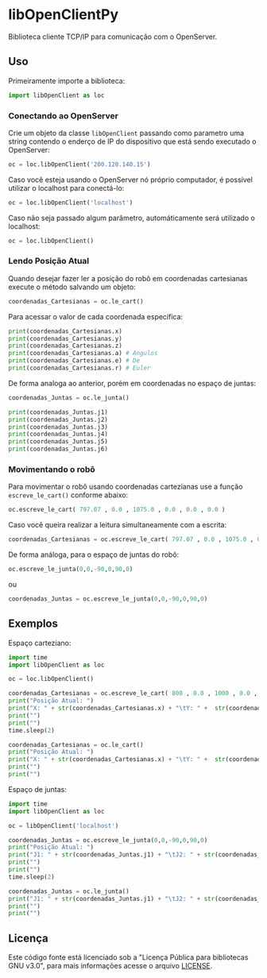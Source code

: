 # libOpenClientPy

Biblioteca cliente TCP/IP para comunicação com o OpenServer.

## Uso

Primeiramente importe a biblioteca:

```Python
import libOpenClient as loc
```

### Conectando ao OpenServer

Crie um objeto da classe ```libOpenClient``` passando como parametro uma string contendo o enderço de IP do dispositivo que está sendo executado o OpenServer:

```Python
oc = loc.libOpenClient('200.128.140.15')
```

Caso você esteja usando o OpenServer nó próprio computador, é possível utilizar o localhost para conectá-lo:

```Python
oc = loc.libOpenClient('localhost')
```

Caso não seja passado algum parâmetro, automáticamente será utilizado o localhost:

```Python
oc = loc.libOpenClient()
```

### Lendo Posição Atual

Quando desejar fazer ler a posição do robô em coordenadas cartesianas execute o método salvando um objeto:

```Python
coordenadas_Cartesianas = oc.le_cart()
```

Para acessar o valor de cada coordenada específica:

```Python
print(coordenadas_Cartesianas.x)
print(coordenadas_Cartesianas.y)
print(coordenadas_Cartesianas.z)
print(coordenadas_Cartesianas.a) # Angulos
print(coordenadas_Cartesianas.e) # De
print(coordenadas_Cartesianas.r) # Euler
```

De forma analoga ao anterior, porém em coordenadas no espaço de juntas:

```Python
coordenadas_Juntas = oc.le_junta()

print(coordenadas_Juntas.j1)
print(coordenadas_Juntas.j2)
print(coordenadas_Juntas.j3)
print(coordenadas_Juntas.j4)
print(coordenadas_Juntas.j5)
print(coordenadas_Juntas.j6)
```

### Movimentando o robô

Para movimentar o robô usando coordenadas cartezianas use a função ```escreve_le_cart()``` conforme abaixo:

```Python
oc.escreve_le_cart( 797.07 , 0.0 , 1075.0 , 0.0 , 0.0 , 0.0 )
```

Caso você queira realizar a leitura simultaneamente com a escrita:

```Python
coordenadas_Cartesianas = oc.escreve_le_cart( 797.07 , 0.0 , 1075.0 , 0.0 , 0.0 , 0.0 )
```

De forma análoga, para o espaço de juntas do robô:

```Python
oc.escreve_le_junta(0,0,-90,0,90,0)
```

ou

```Python
coordenadas_Juntas = oc.escreve_le_junta(0,0,-90,0,90,0)
```


## Exemplos

Espaço carteziano:

```Python
import time
import libOpenClient as loc

oc = loc.libOpenClient()

coordenadas_Cartesianas = oc.escreve_le_cart( 800 , 0.0 , 1000 , 0.0 , 0.0 , 0.0 )
print("Posição Atual: ")
print("X: " + str(coordenadas_Cartesianas.x) + "\tY: " +  str(coordenadas_Cartesianas.y) + "\tZ: " +  str(coordenadas_Cartesianas.z) + "\ta: " +  str(coordenadas_Cartesianas.a) + "\te: " +  str(coordenadas_Cartesianas.e) + "\tr: " +  str(coordenadas_Cartesianas.r) )
print("")
print("")
time.sleep(2)

coordenadas_Cartesianas = oc.le_cart()
print("Posição Atual: ")
print("X: " + str(coordenadas_Cartesianas.x) + "\tY: " +  str(coordenadas_Cartesianas.y) + "\tZ: " +  str(coordenadas_Cartesianas.z) + "\ta: " +  str(coordenadas_Cartesianas.a) + "\te: " +  str(coordenadas_Cartesianas.e) + "\tr: " +  str(coordenadas_Cartesianas.r) )
print("")
print("")
```

Espaço de juntas:

```Python
import time
import libOpenClient as loc

oc = libOpenClient('localhost')

coordenadas_Juntas = oc.escreve_le_junta(0,0,-90,0,90,0)
print("Posição Atual: ")
print("J1: " + str(coordenadas_Juntas.j1) + "\tJ2: " + str(coordenadas_Juntas.j2) + "\tJ3: " + str(coordenadas_Juntas.j3) + "\tJ4: " + str(coordenadas_Juntas.j4) + "\tJ5: " +  str(coordenadas_Juntas.j5) + "\tJ6: " + str(coordenadas_Juntas.j6))
print("")
print("")
time.sleep(2)

coordenadas_Juntas = oc.le_junta()
print("J1: " + str(coordenadas_Juntas.j1) + "\tJ2: " + str(coordenadas_Juntas.j2) + "\tJ3: " + str(coordenadas_Juntas.j3) + "\tJ4: " + str(coordenadas_Juntas.j4) + "\tJ5: " +  str(coordenadas_Juntas.j5) + "\tJ6: " + str(coordenadas_Juntas.j6))
print("")
print("")
```


## Licença

Este código fonte está licenciado sob a "Licença Pública para bibliotecas GNU v3.0", para mais informações acesse o arquivo [LICENSE](https://github.com/LabRobotica/libOpenClientPy/blob/main/LICENSE).
